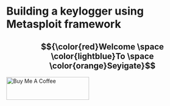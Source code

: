 # Building a keylogger using Metasploit framework
## $${\color{red}Welcome \space \color{lightblue}To \space \color{orange}Seyigate}$$

<a href="https://www.buymeacoffee.com/seyiphysica" target="_blank"><img src="https://cdn.buymeacoffee.com/buttons/v2/default-yellow.png" alt="Buy Me A Coffee" style="height: 60px !important;width: 217px !important;" ></a>

